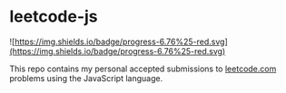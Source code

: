 
# leetcode-js

![https://img.shields.io/badge/progress-6.76%25-red.svg](https://img.shields.io/badge/progress-6.76%25-red.svg)

This repo contains my personal accepted submissions to [leetcode.com](https://leetcode.com) problems using the JavaScript language.


